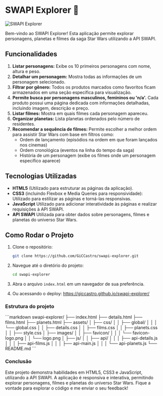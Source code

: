 # SWAPI Explorer 🚀

![SWAPI Explorer](https://i.pinimg.com/736x/a4/5e/e4/a45ee418aa77783d1a847190596d9796.jpg)

Bem-vindo ao SWAPI Explorer! Esta aplicação permite explorar personagens, planetas e filmes da saga Star Wars utilizando a API SWAPI.

## Funcionalidades

1. **Listar personagens:** Exibe os 10 primeiros personagens com nome, altura e peso.
2. **Detalhar um personagem:** Mostra todas as informações de um personagem selecionado.
3. **Filtrar por gênero:** Todos os produtos marcados como favoritos ficam armazenados em uma seção específica para visualização.
4. **Permite busca por personagens masculinos, femininos ou 'n/a'.** Cada produto possui uma página dedicada com informações detalhadas, incluindo imagem, descrição e preço.
5. **Listar filmes:** Mostra em quais filmes cada personagem apareceu.
6. **Organizar planetas:** Lista planetas ordenados pelo número de residentes.
7. **Recomendar a sequência de filmes:** Permite escolher a melhor ordem para assistir Star Wars com base em filtros como:
    - Ordem de lançamento (episódios na ordem em que foram lançados nos cinemas)
    - Ordem cronológica (eventos na linha do tempo da saga)
    - História de um personagem (exibe os filmes onde um personagem específico aparece)

## Tecnologias Utilizadas

- **HTML5** (Utilizado para estruturar as páginas da aplicação).
- **CSS3** (incluindo Flexbox e Media Queries para responsividade): Utilizado para estilizar as páginas e torná-las responsivas.
- **JavaScript** Utilizado para adicionar interatividade às páginas e realizar requisições à API SWAPI.
- **API SWAPI** Utilizada para obter dados sobre personagens, filmes e planetas do universo Star Wars.

## Como Rodar o Projeto

1. Clone o repositório:

    ```bash
    git clone https://github.com/GiCCastro/swapi-explorer.git
    ```

2. Navegue até o diretório do projeto:

    ```bash
    cd swapi-explorer
    ```

3. Abra o arquivo `index.html` em um navegador de sua preferência. 

4. Ou acessando o deploy: https://giccastro.github.io/swapi-explorer/

### Estrutura do projeto

\```markdown
swapi-explorer/
├── index.html
├── details.html
├── films.html
├── planets.html
├── assets/
│   ├── css/
│   │   ├── global/
│   │   │   └── global.css
│   │   ├── details.css
│   │   ├── films.css
│   │   ├── planets.css
│   │   ├── style.css
│   ├── images/
│   │   ├── favicon/
│   │   │   └── favicon-logo.png
│   │   └── logo.png
│   ├── js/
│   │   ├── api/
│   │   │   ├── api-details.js
│   │   │   ├── api-films.js
│   │   │   ├── api-main.js
│   │   │   └── api-planets.js
└── README.md
\```

### Conclusão

Este projeto demonstra habilidades em HTML5, CSS3 e JavaScript, utilizando a API SWAPI. A aplicação é responsiva e interativa, permitindo explorar personagens, filmes e planetas do universo Star Wars. Fique a vontade para explorar o código e me enviar o seu feedback!

